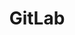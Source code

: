 ---
description: |
  GitLab is a complete open-source DevOps platform, delivered as a single
  application, fundamentally changing the way Development, Security, and Ops teams
  collaborate and build software. From idea to production, GitLab helps teams improve
  cycle time from weeks to minutes, reduce development process costs and decrease
  time to market while increasing developer productivity.
layout: stand
logo: stands/gitlab/logo.png
new_this_year: |
  <p>Since our last FOSDEM, we have had 12 major releases.</p>
  <p>Some of the new features are:</p>
  <ul>
    <li>Introducing new Integration Management</li>
    <li>Opening up 18 internal projects like the Dependency Proxy</li>
    <li>Introducing accessibility testing in GitLab</li>
    <li>Building Meltano, an open-source platform for ELT pipelines</li>
    <li>And more!</li>
  </ul>
  <p>More details can be found at our <a href="https://about.gitlab.com/releases/categories/releases/">releases page</a>. <br\><a href="https://gitlab.com/gitlab-com/marketing/community-relations/contributor-program/general/-/issues/54">GitLab planning issue</a> for FOSDEM.
  </p>
showcase: |
  <p>People visiting our stand will have the opportunity to meet GitLab members and fellow Community members, discuss new features, address questions, issues, or hang out. Below you can find the times when GitLab members will be available through our Matrix room to talk to you.</p>
  <b>Visiting times:</b>
  <ul>
    <li>Saturday morning <a href="https://www.timeanddate.com/worldclock/fixedtime.html?msg=FOSDEM+GitLab+booth&iso=20210206T09&p1=%3A&ah=2">10 am EST - 12pm EST</a></li>
    <li>Saturday afternoon <a href="https://www.timeanddate.com/worldclock/fixedtime.html?msg=FOSDEM+GitLab+booth&iso=20210206T13&p1=%3A&ah=2">2pm EST - 4 pm EST</a></li>
    <li>Sunday morning <a href="https://www.timeanddate.com/worldclock/fixedtime.html?msg=FOSDEM+GitLab+booth&iso=20210207T09&p1=%3A&ah=2">10 am EST - 12pm EST</a></li>
    <li>Sunday afternoon <a href="https://www.timeanddate.com/worldclock/fixedtime.html?msg=FOSDEM+GitLab+booth&iso=20210207T1#&p1=%3A&ah=2">2pm EST - 4 pm EST</a></li>
  </ul>
  <b>Chat with us at our <a href="https://matrix.to/#/#gitlab-stand:fosdem.org?via=fosdem.org&via=matrix.org&via=raim.ist">Matrix room</a></b>
  <br/>
  <br/>
  <h3>Contributing to GitLab</h3>
  We want to make it as easy as possible for GitLab users to become GitLab contributors, so we’ve created this contribution guide to help you get started. We have multiple tracks to cater to people of varying interests so that everyone can contribute.
  In addition to Open Source Development, there are also Documentation, Translation, and UX Design tracks. Documentation, Translation, and UX Design are all just   as important as code, and we'd be happy to welcome your contributions. You can see the wider community contribution data in our <a href="https://gitlab.biterg.io/goto/937475d38035f496df3501c9b30af5ef">community dashboard</a> as well as the number of <a href="https://gitlab.biterg.io/app/kibana#/dashboard/465b66f0-882a-11e9-b37c-9d3431060b53?embed=true&_g=(refreshInterval:(display:Off,pause:!f,value:0),time:(from:now-10y,interval:'1w',mode:relative,timezone:America%2FLos_Angeles,to:now))&_a=(description:'',filters:!(),fullScreenMode:!f,options:(darkTheme:!f,hidePanelTitles:!f,useMargins:!t),panels:!((gridData:(h:24,i:'1',w:48,x:0,y:0),id:'43858010-8829-11e9-b37c-9d3431060b53',panelIndex:'1',type:visualization,version:'6.8.6')),query:(language:lucene,query:''),timeRestore:!t,title:'Wider+community+contributions+merged+per+milestone',viewMode:view)">wider community contributions</a> per milestone.
  <br/>
  <br/>
  Head over to our <a href="https://about.gitlab.com/community/contribute/">Contributing page</a>, to explore all the available contribution opportunities.
  <br/>
  <br/>
  <h3>Interesting Programs at GitLab</h3> 
  <ul>
    <li><a href="https://about.gitlab.com/handbook/marketing/community-relations/developer-evangelism/">Developer Evangelism</a></li>
    <li><a href="https://about.gitlab.com/handbook/marketing/community-relations/evangelist-program/">Evangelist Program</a></li>
    <li><a href="https://about.gitlab.com/handbook/marketing/community-relations/opensource-program/">Open Source Program</a></li>
    <li><a href="https://about.gitlab.com/handbook/marketing/community-relations/education-program/">Education Program</a></li>
    <li><a href="https://about.gitlab.com/handbook/marketing/community-relations/startups-program/">Startups Program</a></li>
  </ul>

themes:
- Developer environment
title: GitLab
website: https://www.gitlab.com
show_on_overview: true
chatroom: gitlab
---